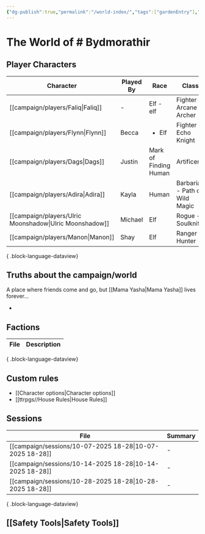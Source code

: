 ```yaml
---
{"dg-publish":true,"permalink":"/world-index/","tags":["gardenEntry"],"created":"2025-10-28T08:13:58.026-07:00","updated":"2025-10-28T21:09:07.832-07:00"}
---
```


# The World of # Bydmorathir

## Player Characters
| Character                                                  | Played By | Race                  | Class                          | Alignment |
| ---------------------------------------------------------- | --------- | --------------------- | ------------------------------ | --------- |
| [[campaign/players/Faliq\|Faliq]]                       | \-        | Elf - elf             | Fighter - Arcane Archer        | \-        |
| [[campaign/players/Flynn\|Flynn]]                       | Becca     | <ul><li>Elf</li></ul> | Fighter - Echo Knight          | \-        |
| [[campaign/players/Dags\|Dags]]                         | Justin    | Mark of Finding Human | Artificer                      | \-        |
| [[campaign/players/Adira\|Adira]]                       | Kayla     | Human                 | Barbarian - Path of Wild Magic | \-        |
| [[campaign/players/Ulric Moonshadow\|Ulric Moonshadow]] | Michael   | Elf                   | Rogue - Soulknife              | \-        |
| [[campaign/players/Manon\|Manon]]                       | Shay      | Elf                   | Ranger - Hunter                | \-        |

{ .block-language-dataview}


## Truths about the campaign/world

A place where friends come and go, but [[Mama Yasha\|Mama Yasha]] lives forever...

- 


## Factions

| File | Description |
| ---- | ----------- |

{ .block-language-dataview}

## Custom rules

- [[Character options\|Character options]]
- [[ttrpgs//House Rules\|House Rules]]

## Sessions

| File                                                        | Summary |
| ----------------------------------------------------------- | ------- |
| [[campaign/sessions/10-07-2025 18-28\|10-07-2025 18-28]] | \-      |
| [[campaign/sessions/10-14-2025 18-28\|10-14-2025 18-28]] | \-      |
| [[campaign/sessions/10-28-2025 18-28\|10-28-2025 18-28]] | \-      |

{ .block-language-dataview}



## [[Safety Tools\|Safety Tools]]